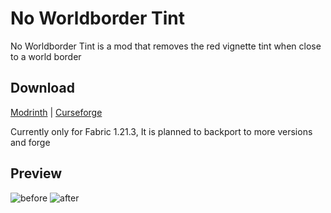 # No Worldborder Tint
No Worldborder Tint is a mod that removes the red vignette tint when close to a world border

## Download
[Modrinth](https://modrinth.com/mod/noworldbordertint) | [Curseforge](https://www.curseforge.com/minecraft/mc-mods/no-worldborder-tint)

Currently only for Fabric 1.21.3, It is planned to backport to more versions and forge

## Preview
![before](https://github.com/user-attachments/assets/d74ca130-6782-473b-bd5d-7d5c935d6adb)
![after](https://github.com/user-attachments/assets/a2664c62-3702-4337-a2be-5275b9de356b)
